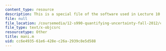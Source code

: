 ```yaml
---
content_type: resource
description: This is a special file of the software used in Lecture 10.
file: null
file_location: /coursemedia/12-s990-quantifying-uncertainty-fall-2012/cc6e493561e6428ec26a2939c8e5d588_mani.m
file_type: text/x-objcsrc
resourcetype: Other
title: mani.m
uid: cc6e4935-61e6-428e-c26a-2939c8e5d588
---
```

